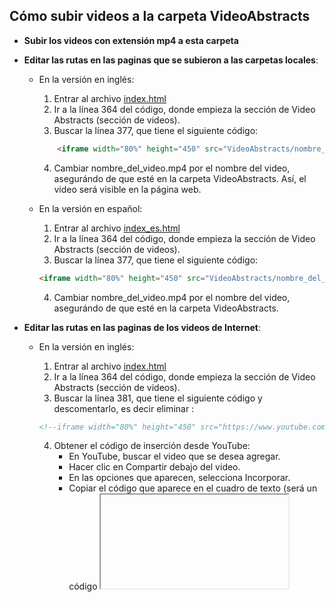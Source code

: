 ## Cómo subir videos a la carpeta VideoAbstracts

- **Subir los videos con extensión mp4 a esta carpeta**
- **Editar las rutas en las paginas que se subieron a las carpetas locales**:
  * En la versión en inglés:
      1. Entrar al archivo [index.html](https://github.com/LaboratorioSaludVisual/LabSaludVisual/blob/main/index.html) 
      2. Ir a la línea 364 del código, donde empieza la sección de Video Abstracts (sección de videos).
      3. Buscar la línea 377, que tiene el siguiente código:
     ```html
         <iframe width="80%" height="450" src="VideoAbstracts/nombre_del_video.mp4" frameborder="0" allowfullscreen></iframe>
      ```
      4. Cambiar nombre_del_video.mp4 por el nombre del video, asegurándo de que esté en la carpeta VideoAbstracts. Así, el video será visible en la página web.
      
  * En la versión en español:
      1. Entrar al archivo [index_es.html](https://github.com/LaboratorioSaludVisual/LabSaludVisual/blob/main/index_es.html)
      2. Ir a la línea 364 del código, donde empieza la sección de Video Abstracts (sección de videos).
      3. Buscar la línea 377, que tiene el siguiente código:
      ```html
      <iframe width="80%" height="450" src="VideoAbstracts/nombre_del_video.mp4" frameborder="0" allowfullscreen></iframe>
      ```
      4. Cambiar nombre_del_video.mp4 por el nombre del video, asegurándo de que esté en la carpeta VideoAbstracts.
      
- **Editar las rutas en las paginas de los videos de Internet**:
  * En la versión en inglés:
      1. Entrar al archivo [index.html](https://github.com/LaboratorioSaludVisual/LabSaludVisual/blob/main/index.html) 
      2. Ir a la línea 364 del código, donde empieza la sección de Video Abstracts (sección de videos).
      3. Buscar la línea 381, que tiene el siguiente código y descomentarlo, es decir eliminar <!--   -->:
      ```html
      <!--iframe width="80%" height="450" src="https://www.youtube.com/embed/tu-video-id" frameborder="0" allowfullscreen></iframe-->
      ```
      4. Obtener el código de inserción desde YouTube:
          * En YouTube, buscar el video que se desea agregar.
          * Hacer clic en Compartir debajo del video.
          * En las opciones que aparecen, selecciona Incorporar.
          * Copiar el código que aparece en el cuadro de texto (será un código <iframe>).
       5. Reemplaza la ruta del video en el código del iframe:
          * Pegar el código completo que se copio de YouTube.
          * Reemplaza toda la ruta https://www.youtube.com/embed/tu-video-id por la que copiaste en el paso anterior.
      
  * En la versión en español:
      1. Entrar al archivo [index_es.html](https://github.com/LaboratorioSaludVisual/LabSaludVisual/blob/main/index_es.html)
      2. Ir a la línea 364 del código, donde empieza la sección de Video Abstracts (sección de videos).
      3. Buscar la línea 381, que tiene el siguiente código y descomentarlo, es decir eliminar <!--   -->:
      ```html
      <!--iframe width="80%" height="450" src="https://www.youtube.com/embed/tu-video-id" frameborder="0" allowfullscreen></iframe-->
      ```
      4. Obtener el código de inserción desde YouTube:
          * En YouTube, buscar el video que se desea agregar.
          * Hacer clic en Compartir debajo del video.
          * En las opciones que aparecen, selecciona Incorporar.
          * Copiar el código que aparece en el cuadro de texto (será un código <iframe>).
       5. Reemplaza la ruta del video en el código del iframe:
          * Pegar el código completo que se copio de YouTube.
          * Reemplaza toda la ruta https://www.youtube.com/embed/tu-video-id por la que copiaste en el paso anterior.
      


   
